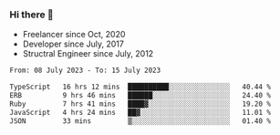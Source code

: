 ### Hi there 👋

- Freelancer since Oct, 2020
- Developer since July, 2017
- Structral Engineer since July, 2012

<!--START_SECTION:waka-->

```txt
From: 08 July 2023 - To: 15 July 2023

TypeScript   16 hrs 12 mins  ██████████░░░░░░░░░░░░░░░   40.44 %
ERB          9 hrs 46 mins   ██████░░░░░░░░░░░░░░░░░░░   24.40 %
Ruby         7 hrs 41 mins   ████▓░░░░░░░░░░░░░░░░░░░░   19.20 %
JavaScript   4 hrs 24 mins   ██▓░░░░░░░░░░░░░░░░░░░░░░   11.01 %
JSON         33 mins         ▒░░░░░░░░░░░░░░░░░░░░░░░░   01.40 %
```

<!--END_SECTION:waka-->
